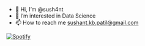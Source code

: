 - 👋 Hi, I’m @sush4nt
- 👀 I’m interested in Data Science
- 📫 How to reach me sushant.kb.patil@gmail.com


[![Spotify](https://sush4nt.vercel.app/api/spotify)](https://open.spotify.com/user/sush4nt)

<!---
sush4nt/sush4nt is a ✨ special ✨ repository because its `README.md` (this file) appears on your GitHub profile.
You can click the Preview link to take a look at your changes.
--->
